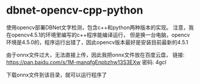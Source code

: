 # dbnet-opencv-cpp-python
使用opencv部署DBNet文字检测，包含c++和python两种版本的实现。
注意，我在opencv4.5.1的环境里编写的c++程序能编译运行，
但是换一台电脑，opencv环境是4.5.0的，程序运行出错了，因此opencv版本最好是安装目前最新的4.5.1


由于onnx文件过大，无法直接上传，因此我把onnx文件放在百度云盘，
链接: https://pan.baidu.com/s/1M-manqfgEnpbzhw13S3EXw  密码: 4gcl

下载onnx文件到该目录，就可以运行程序了
